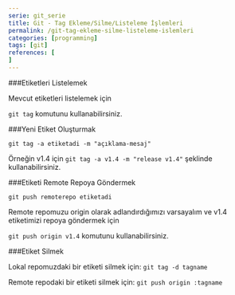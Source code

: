 ```yaml
---
serie: git_serie
title: Git - Tag Ekleme/Silme/Listeleme İşlemleri
permalink: /git-tag-ekleme-silme-listeleme-islemleri
categories: [programming]
tags: [git]
references: [
]
---
```


###Etiketleri Listelemek

Mevcut etiketleri listelemek için

`git tag` komutunu kullanabilirsiniz.

###Yeni Etiket Oluşturmak

`git tag -a etiketadi -m "açıklama-mesaj"`

Örneğin v1.4 için `git tag -a v1.4 -m "release v1.4"` şeklinde kullanabilirsiniz.

###Etiketi Remote Repoya Göndermek

`git push remoterepo etiketadi`

Remote repomuzu origin olarak adlandırdığımızı varsayalım ve v1.4 etiketimizi repoya göndermek için

`git push origin v1.4` komutunu kullanabilirsiniz.

###Etiket Silmek

Lokal repomuzdaki bir etiketi silmek için: `git tag -d tagname`

Remote repodaki bir etiketi silmek için: `git push origin :tagname`
